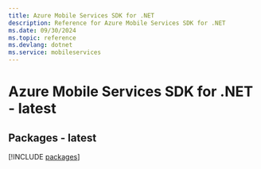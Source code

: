 ```yaml
---
title: Azure Mobile Services SDK for .NET
description: Reference for Azure Mobile Services SDK for .NET
ms.date: 09/30/2024
ms.topic: reference
ms.devlang: dotnet
ms.service: mobileservices
---
```

# Azure Mobile Services SDK for .NET - latest
## Packages - latest
[!INCLUDE [packages](mobile-services-index.md)]